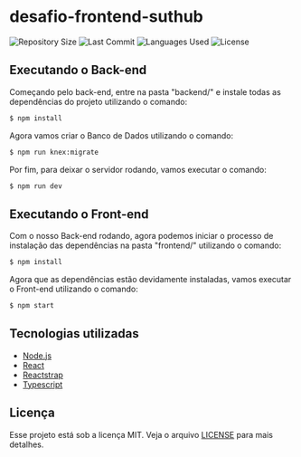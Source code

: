 # desafio-frontend-suthub

<p>
  <img src="https://img.shields.io/github/repo-size/guilhermesantoss/desafio-frontend-suthub" alt="Repository Size" />
  <img src="https://img.shields.io/github/last-commit/guilhermesantoss/desafio-frontend-suthub" alt="Last Commit" />
  <img src="https://img.shields.io/github/languages/count/guilhermesantoss/desafio-frontend-suthub?color=red" alt="Languages Used" />
  <img src="https://img.shields.io/github/license/guilhermesantoss/desafio-frontend-suthub?color=yellow" alt="License" />
</p>

## Executando o Back-end

Começando pelo back-end, entre na pasta "backend/" e instale todas as dependências do projeto utilizando o comando:
```bash
$ npm install
```

Agora vamos criar o Banco de Dados utilizando o comando:
```bash
$ npm run knex:migrate
```

Por fim, para deixar o servidor rodando, vamos executar o comando:
```bash
$ npm run dev
```

## Executando o Front-end

Com o nosso Back-end rodando, agora podemos iniciar o processo de instalação das dependências na pasta "frontend/" utilizando o comando:
```bash
$ npm install
```

Agora que as dependências estão devidamente instaladas, vamos executar o Front-end utilizando o comando:
```bash
$ npm start
```

## Tecnologias utilizadas

* [Node.js](https://nodejs.org/)
* [React](https://reactjs.org/)
* [Reactstrap](https://reactstrap.github.io/)
* [Typescript](https://www.typescriptlang.org/)

## Licença

Esse projeto está sob a licença MIT. Veja o arquivo [LICENSE](LICENSE) para mais detalhes.
